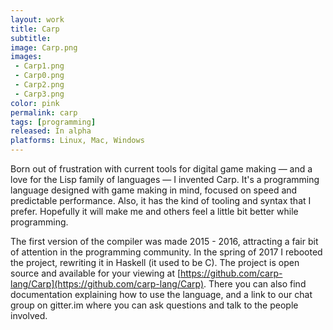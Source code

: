 ```yaml
---
layout: work
title: Carp
subtitle:
image: Carp.png
images:
 - Carp1.png
 - Carp0.png
 - Carp2.png
 - Carp3.png
color: pink
permalink: carp
tags: [programming]
released: In alpha
platforms: Linux, Mac, Windows
---
```


Born out of frustration with current tools for digital game making &mdash; and a love for the Lisp family of languages &mdash; I invented Carp. It's a programming language designed with game making in mind, focused on speed and predictable performance. Also, it has the kind of tooling and syntax that I prefer. Hopefully it will make me and others feel a little bit better while programming.

The first version of the compiler was made 2015 - 2016, attracting a fair bit of attention in the programming community. In the spring of 2017 I rebooted the project, rewriting it in Haskell (it used to be C). The project is open source and available for your viewing at [https://github.com/carp-lang/Carp](https://github.com/carp-lang/Carp). There you can also find documentation explaining how to use the language, and a link to our chat group on gitter.im where you can ask questions and talk to the people involved.
